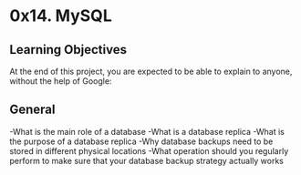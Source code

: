 # 0x14. MySQL

## Learning Objectives
At the end of this project, you are expected to be able to explain to anyone, without the help of Google:

## General
-What is the main role of a database
-What is a database replica
-What is the purpose of a database replica
-Why database backups need to be stored in different physical locations
-What operation should you regularly perform to make sure that your database backup strategy actually works
